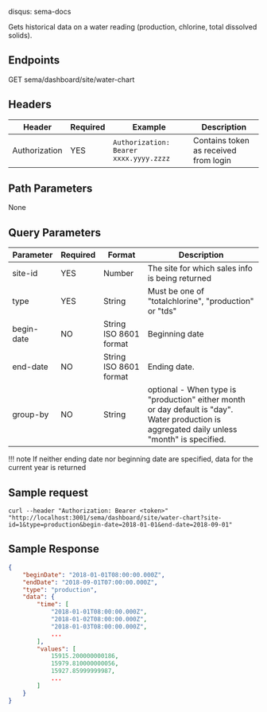 disqus: sema-docs

Gets historical data on a water reading (production, chlorine, total dissolved solids).

## Endpoints
<span class="status-macro aui-lozenge conf-macro output-inline get-method">GET</span>  sema/dashboard/site/water-chart

## Headers
| Header | Required | Example | Description
| ------ | -------- | ------- | -----------
| Authorization | YES | `Authorization: Bearer xxxx.yyyy.zzzz` | Contains token as received from login

## Path Parameters
None

## Query Parameters
| Parameter | Required | Format	| Description
| --------- | -------- | ------ | -----------
| site-id | YES | Number | The site for which sales info is being returned
| type | YES | String | Must be one of "totalchlorine", "production" or "tds"
| begin-date | NO | String ISO 8601 format | Beginning date
| end-date | NO | String ISO 8601 format | Ending date.
| group-by | NO | String | optional - When type is "production" either month or day default is "day". Water production is aggregated daily unless "month" is specified.

!!! note
    If neither ending date nor beginning date are specified, data for the current year is returned

## Sample request
```
curl --header "Authorization: Bearer <token>" "http://localhost:3001/sema/dashboard/site/water-chart?site-id=1&type=production&begin-date=2018-01-01&end-date=2018-09-01"
```

## Sample Response
```json
{
    "beginDate": "2018-01-01T08:00:00.000Z",
    "endDate": "2018-09-01T07:00:00.000Z",
    "type": "production",
    "data": {
        "time": [
            "2018-01-01T08:00:00.000Z",
            "2018-01-02T08:00:00.000Z",
            "2018-01-03T08:00:00.000Z",
			...
		],
        "values": [
            15915.200000000186,
            15979.810000000056,
            15927.85999999987,
			...
		]
	}
}
```
